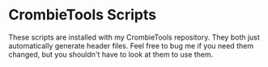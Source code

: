 # CrombieTools Scripts

These scripts are installed with my CrombieTools repository.
They both just automatically generate header files.
Feel free to bug me if you need them changed,
but you shouldn't have to look at them to use them.
